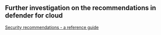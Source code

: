 ## Further investigation on the recommendations in defender for cloud

[Security recommendations - a reference guide](https://learn.microsoft.com/en-us/azure/defender-for-cloud/recommendations-reference)

